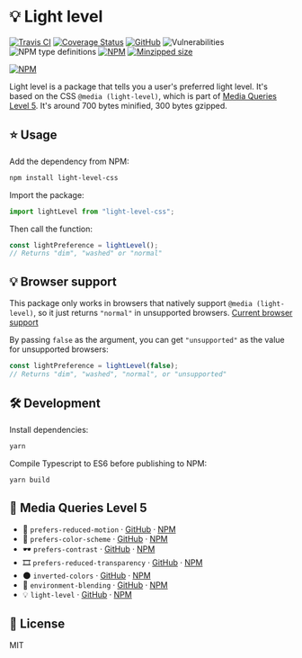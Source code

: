 # 💡 Light level

[![Travis CI](https://img.shields.io/travis/AnandChowdhary/light-level.svg)](https://travis-ci.org/AnandChowdhary/light-level)
[![Coverage Status](https://coveralls.io/repos/github/AnandChowdhary/light-level/badge.svg?branch=master)](https://coveralls.io/github/AnandChowdhary/light-level?branch=master)
[![GitHub](https://img.shields.io/github/license/anandchowdhary/light-level.svg)](https://github.com/AnandChowdhary/light-level/blob/master/LICENSE)
![Vulnerabilities](https://img.shields.io/snyk/vulnerabilities/github/AnandChowdhary/light-level.svg)
![NPM type definitions](https://img.shields.io/npm/types/light-level-css.svg)
[![NPM](https://img.shields.io/npm/v/light-level-css.svg)](https://www.npmjs.com/package/light-level-css)
[![Minzipped size](https://img.shields.io/bundlephobia/minzip/light-level-css.svg)](https://www.npmjs.com/package/light-level-css)

[![NPM](https://nodei.co/npm/light-level-css.png)](https://www.npmjs.com/package/light-level-css)

Light level is a package that tells you a user's preferred light level. It's based on the CSS `@media (light-level)`, which is part of [Media Queries Level 5](https://drafts.csswg.org/mediaqueries-5/). It's around 700 bytes minified, 300 bytes gzipped.

## ⭐ Usage

Add the dependency from NPM:

```bash
npm install light-level-css
```

Import the package:

```js
import lightLevel from "light-level-css";
```

Then call the function:

```js
const lightPreference = lightLevel();
// Returns "dim", "washed" or "normal"
```

## 💡 Browser support

This package only works in browsers that natively support `@media (light-level)`, so it just returns `"normal"` in unsupported browsers. [Current browser support](https://caniuse.com/#feat=light-level)

By passing `false` as the argument, you can get `"unsupported"` as the value for unsupported browsers:

```js
const lightPreference = lightLevel(false);
// Returns "dim", "washed", "normal", or "unsupported"
```

## 🛠️ Development

Install dependencies:

```bash
yarn
```

Compile Typescript to ES6 before publishing to NPM:

```bash
yarn build
```

## 📀 Media Queries Level 5

- 🙅 `prefers-reduced-motion` · [GitHub](https://github.com/AnandChowdhary/prefers-reduced-motion) · [NPM](https://www.npmjs.com/package/prefers-reduced-motion)
- 🎨 `prefers-color-scheme` · [GitHub](https://github.com/AnandChowdhary/prefers-color-scheme) · [NPM](https://www.npmjs.com/package/prefers-color-scheme)
- 🕶️ `prefers-contrast` · [GitHub](https://github.com/AnandChowdhary/prefers-contrast) · [NPM](https://www.npmjs.com/package/prefers-contrast)
- 🎞️ `prefers-reduced-transparency` · [GitHub](https://github.com/AnandChowdhary/prefers-reduced-transparency) · [NPM](https://www.npmjs.com/package/prefers-reduced-transparency)
- 🌑 `inverted-colors` · [GitHub](https://github.com/AnandChowdhary/inverted-colors) · [NPM](https://www.npmjs.com/package/inverted-colors)
- 🧖 `environment-blending` · [GitHub](https://github.com/AnandChowdhary/environment-blending) · [NPM](https://www.npmjs.com/package/environment-blending)
- 💡 `light-level` · [GitHub](https://github.com/AnandChowdhary/light-level) · [NPM](https://www.npmjs.com/package/light-level-css)

## 📝 License

MIT
